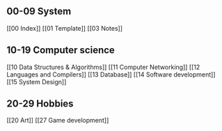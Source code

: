 ## 00-09 System
[[00 Index]]
[[01 Template]]
[[03 Notes]]
## 10-19 Computer science
[[10 Data Structures & Algorithms]] 
[[11 Computer Networking]]
[[12 Languages and Compilers]]
[[13 Database]]
[[14 Software development]]
[[15 System Design]]
## 20-29 Hobbies
[[20 Art]]
[[27 Game development]]